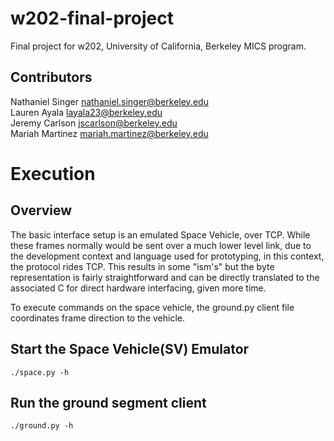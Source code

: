 # w202-final-project
Final project for w202, University of California, Berkeley MICS program.

## Contributors
Nathaniel Singer <nathaniel.singer@berkeley.edu><br/>
Lauren Ayala <layala23@berkeley.edu><br/>
Jeremy Carlson <jscarlson@berkeley.edu><br/>
Mariah Martinez <mariah.martinez@berkeley.edu><br/>

# Execution
## Overview
The basic interface setup is an emulated Space Vehicle, over TCP. While these frames normally would be sent over a much lower level link, due to the development context and language used for prototyping, in this context, the protocol rides TCP. This results in some "ism's" but the byte representation is fairly straightforward and can be directly translated to the associated C for direct hardware interfacing, given more time.

To execute commands on the space vehicle, the ground.py client file coordinates frame direction to the vehicle.

## Start the Space Vehicle(SV) Emulator
``./space.py -h``

## Run the ground segment client
``./ground.py -h``
